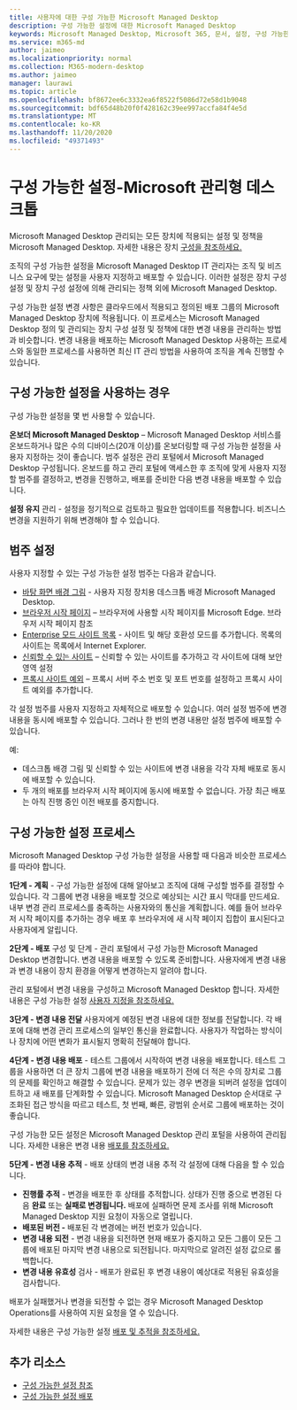 ```yaml
---
title: 사용자에 대한 구성 가능한 Microsoft Managed Desktop
description: 구성 가능한 설정에 대한 Microsoft Managed Desktop
keywords: Microsoft Managed Desktop, Microsoft 365, 문서, 설정, 구성 가능한 설정
ms.service: m365-md
author: jaimeo
ms.localizationpriority: normal
ms.collection: M365-modern-desktop
ms.author: jaimeo
manager: laurawi
ms.topic: article
ms.openlocfilehash: bf8672ee6c3332ea6f8522f5086d72e58d1b9048
ms.sourcegitcommit: bdf65d48b20f0f428162c39ee997accfa84f4e5d
ms.translationtype: MT
ms.contentlocale: ko-KR
ms.lasthandoff: 11/20/2020
ms.locfileid: "49371493"
---
```

# <a name="configurable-settings---microsoft-managed-desktop"></a>구성 가능한 설정-Microsoft 관리형 데스크톱

Microsoft Managed Desktop 관리되는 모든 장치에 적용되는 설정 및 정책을 Microsoft Managed Desktop. 자세한 내용은 장치 [구성을 참조하세요.](../service-description/device-policies.md)

조직의 구성 가능한 설정을 Microsoft Managed Desktop IT 관리자는 조직 및 비즈니스 요구에 맞는 설정을 사용자 지정하고 배포할 수 있습니다. 이러한 설정은 장치 구성 설정 및 장치 구성 설정에 의해 관리되는 정책 외에 Microsoft Managed Desktop.  

구성 가능한 설정 변경 사항은 클라우드에서 적용되고 정의된 배포 그룹의 Microsoft Managed Desktop 장치에 적용됩니다. 이 프로세스는 Microsoft Managed Desktop 정의 및 관리되는 장치 구성 설정 및 정책에 대한 변경 내용을 관리하는 방법과 비슷합니다. 변경 내용을 배포하는 Microsoft Managed Desktop 사용하는 프로세스와 동일한 프로세스를 사용하면 최신 IT 관리 방법을 사용하여 조직을 계속 진행할 수 있습니다.

## <a name="when-to-use-configurable-settings"></a>구성 가능한 설정을 사용하는 경우

구성 가능한 설정을 몇 번 사용할 수 있습니다. 

**온보더 Microsoft Managed Desktop** – Microsoft Managed Desktop 서비스를 온보드하거나 많은 수의 디바이스(20개 이상)를 온보더링할 때 구성 가능한 설정을 사용자 지정하는 것이 좋습니다. 범주 설정은 관리 포털에서 Microsoft Managed Desktop 구성됩니다. 온보드를 하고 관리 포털에 액세스한 후 조직에 맞게 사용자 지정할 범주를 결정하고, 변경을 진행하고, 배포를 준비한 다음 변경 내용을 배포할 수 있습니다.

**설정 유지** 관리 - 설정을 정기적으로 검토하고 필요한 업데이트를 적용합니다. 비즈니스 변경을 지원하기 위해 변경해야 할 수 있습니다.   

## <a name="setting-categories"></a>범주 설정

사용자 지정할 수 있는 구성 가능한 설정 범주는 다음과 같습니다.
- [바탕 화면 배경 그림](config-setting-ref.md#desktop-background-picture) - 사용자 지정 장치용 데스크톱 배경 Microsoft Managed Desktop. 
- [브라우저 시작 페이지](config-setting-ref.md#browser-start-pages) – 브라우저에 사용할 시작 페이지를 Microsoft Edge. 브라우저 시작 페이지 참조
- [Enterprise 모드 사이트 목록](config-setting-ref.md#enterprise-mode-site-list-location) - 사이트 및 해당 호환성 모드를 추가합니다. 목록의 사이트는 목록에서 Internet Explorer. 
- [신뢰할 수 있는 사이트](config-setting-ref.md#trusted-sites) – 신뢰할 수 있는 사이트를 추가하고 각 사이트에 대해 보안 영역 설정 
- [프록시 사이트 예외](config-setting-ref.md#proxy) – 프록시 서버 주소 번호 및 포트 번호를 설정하고 프록시 사이트 예외를 추가합니다.

각 설정 범주를 사용자 지정하고 자체적으로 배포할 수 있습니다. 여러 설정 범주에 변경 내용을 동시에 배포할 수 있습니다. 그러나 한 번의 변경 내용만 설정 범주에 배포할 수 있습니다.

예:
- 데스크톱 배경 그림 및 신뢰할 수 있는 사이트에 변경 내용을 각각 자체 배포로 동시에 배포할 수 있습니다. 
- 두 개의 배포를 브라우저 시작 페이지에 동시에 배포할 수 없습니다. 가장 최근 배포는 아직 진행 중인 이전 배포를 중지합니다.

## <a name="configurable-setting-process"></a>구성 가능한 설정 프로세스

Microsoft Managed Desktop 구성 가능한 설정을 사용할 때 다음과 비슷한 프로세스를 따라야 합니다.

**1단계 - 계획** - 구성 가능한 설정에 대해 알아보고 조직에 대해 구성할 범주를 결정할 수 있습니다. 각 그룹에 변경 내용을 배포할 것으로 예상되는 시간 표시 막대를 만드세요. 내부 변경 관리 프로세스를 충족하는 사용자와의 통신을 계획합니다. 예를 들어 브라우저 시작 페이지를 추가하는 경우 배포 후 브라우저에 새 시작 페이지 집합이 표시된다고 사용자에게 알립니다.  

**2단계 - 배포** 구성 및 단계 - 관리 포털에서 구성 가능한 Microsoft Managed Desktop 변경합니다. 변경 내용을 배포할 수 있도록 준비합니다. 사용자에게 변경 내용과 변경 내용이 장치 환경을 어떻게 변경하는지 알려야 합니다.   

관리 포털에서 변경 내용을 구성하고 Microsoft Managed Desktop 합니다. 자세한 내용은 구성 가능한 설정 [사용자 지정을 참조하세요.](config-setting-ref.md) 

**3단계 - 변경 내용 전달** 사용자에게 예정된 변경 내용에 대한 정보를 전달합니다. 각 배포에 대해 변경 관리 프로세스의 일부인 통신을 완료합니다. 사용자가 작업하는 방식이나 장치에 어떤 변화가 표시될지 명확히 전달해야 합니다.

**4단계 - 변경 내용 배포** - 테스트 그룹에서 시작하여 변경 내용을 배포합니다. 테스트 그룹을 사용하면 더 큰 장치 그룹에 변경 내용을 배포하기 전에 더 적은 수의 장치로 그룹의 문제를 확인하고 해결할 수 있습니다. 문제가 있는 경우 변경을 되버려 설정을 업데이트하고 새 배포를 단계화할 수 있습니다. Microsoft Managed Desktop 순서대로 구조화된 접근 방식을 따르고 테스트, 첫 번째, 빠른, 광범위 순서로 그룹에 배포하는 것이 좋습니다.   

구성 가능한 모든 설정은 Microsoft Managed Desktop 관리 포털을 사용하여 관리됩니다. 자세한 내용은 변경 내용 [배포를 참조하세요.](config-setting-deploy.md) 

**5단계 - 변경 내용 추적** - 배포 상태의 변경 내용 추적 각 설정에 대해 다음을 할 수 있습니다.
- **진행률 추적** - 변경을 배포한 후 상태를 추적합니다. 상태가 진행 중으로 변경된 다음 **완료** 또는 **실패로 변경됩니다.**  배포에 실패하면 문제 조사를 위해 Microsoft Managed Desktop 지원 요청이 자동으로 열립니다.  
- **배포된 버전 -** 배포된 각 변경에는 버전 번호가 있습니다.
- **변경 내용 되전** - 변경 내용을 되전하면 현재 배포가 중지하고 모든 그룹이 모든 그룹에 배포된 마지막 변경 내용으로 되전됩니다. 마지막으로 알려진 설정 값으로 롤백합니다.
- **변경 내용 유효성** 검사 - 배포가 완료된 후 변경 내용이 예상대로 적용된 유효성을 검사합니다.  

배포가 실패했거나 변경을 되전할 수 없는 [](admin-support.md) 경우 Microsoft Managed Desktop Operations를 사용하여 지원 요청을 열 수 있습니다. 

자세한 내용은 구성 가능한 설정 [배포 및 추적을 참조하세요.](config-setting-deploy.md)

## <a name="additional-resources"></a>추가 리소스
- [구성 가능한 설정 참조](config-setting-ref.md) 
- [구성 가능한 설정 배포](config-setting-deploy.md) 
